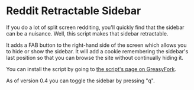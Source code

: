 # Reddit Retractable Sidebar

If you do a lot of split screen redditing, you'll quickly find that the sidebar can be a nuisance. Well, this script makes that sidebar retractable.

It adds a FAB button to the right-hand side of the screen which allows you to hide or show the sidebar. It will add a cookie remembering the sidebar's last position so that you can browse the site without continually hiding it.

You can install the script by going to [the script's page on GreasyFork](https://greasyfork.org/en/scripts/19638-reddit-retractable-sidebar).

As of version 0.4 you can toggle the sidebar by pressing "q".